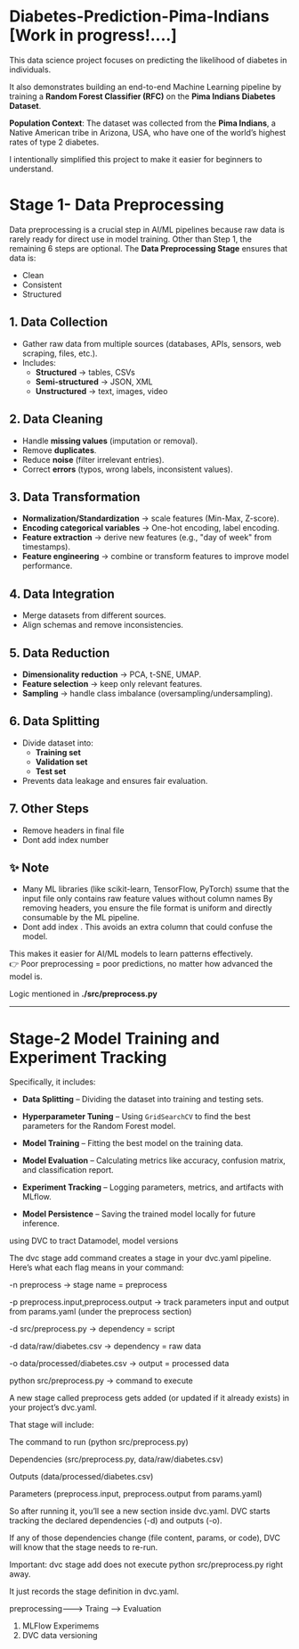 # Diabetes-Prediction-Pima-Indians  [Work in progress!....]

This data science project focuses on predicting the likelihood of diabetes in individuals.  

It also demonstrates building an end-to-end Machine Learning pipeline by training a **Random Forest Classifier (RFC)** on the **Pima Indians Diabetes Dataset**.  

**Population Context**: The dataset was collected from the **Pima Indians**, a Native American tribe in Arizona, USA, who have one of the world’s highest rates of type 2 diabetes.

I intentionally simplified this project to make it easier for beginners to understand.

# Stage 1- Data Preprocessing  

Data preprocessing is a crucial step in AI/ML pipelines because raw data is rarely ready for direct use in model training. Other than Step 1, the remaining 6 steps are optional.
The **Data Preprocessing Stage** ensures that data is:
- Clean
- Consistent
- Structured 



## 1. Data Collection
- Gather raw data from multiple sources (databases, APIs, sensors, web scraping, files, etc.).
- Includes:
  - **Structured** → tables, CSVs
  - **Semi-structured** → JSON, XML
  - **Unstructured** → text, images, video



## 2. Data Cleaning
- Handle **missing values** (imputation or removal).
- Remove **duplicates**.
- Reduce **noise** (filter irrelevant entries).
- Correct **errors** (typos, wrong labels, inconsistent values).



## 3. Data Transformation
- **Normalization/Standardization** → scale features (Min-Max, Z-score).
- **Encoding categorical variables** → One-hot encoding, label encoding.
- **Feature extraction** → derive new features (e.g., "day of week" from timestamps).
- **Feature engineering** → combine or transform features to improve model performance.



## 4. Data Integration
- Merge datasets from different sources.
- Align schemas and remove inconsistencies.



## 5. Data Reduction
- **Dimensionality reduction** → PCA, t-SNE, UMAP.
- **Feature selection** → keep only relevant features.
- **Sampling** → handle class imbalance (oversampling/undersampling).



## 6. Data Splitting
- Divide dataset into:
  - **Training set**
  - **Validation set**
  - **Test set**
- Prevents data leakage and ensures fair evaluation.



## 7. Other Steps
- Remove headers in final file
- Dont add index number


## ✨ Note 
-   Many ML libraries (like scikit-learn, TensorFlow, PyTorch) 
    ssume that the input file only contains raw feature values without column names
    By removing headers, you ensure the file format is uniform and directly consumable by the ML pipeline.
- Dont add index . This avoids an extra column that could confuse the model.

This makes it easier for AI/ML models to learn patterns effectively.  
👉 Poor preprocessing = poor predictions, no matter how advanced the model is.
 
 Logic mentioned in **./src/preprocess.py**

---

# Stage-2 Model Training and Experiment Tracking 

Specifically, it includes:

- **Data Splitting** – Dividing the dataset into training and testing sets.

- **Hyperparameter Tuning** – Using `GridSearchCV` to find the best parameters for the Random Forest model.

- **Model Training** – Fitting the best model on the training data.

- **Model Evaluation** – Calculating metrics like accuracy, confusion matrix, and classification report.

- **Experiment Tracking** – Logging parameters, metrics, and artifacts with MLflow.

- **Model Persistence** – Saving the trained model locally for future inference.


using DVC to tract Datamodel, model versions 

The dvc stage add command creates a stage in your dvc.yaml pipeline.
Here’s what each flag means in your command:

-n preprocess → stage name = preprocess

-p preprocess.input,preprocess.output → track parameters input and output from params.yaml (under the preprocess section)

-d src/preprocess.py → dependency = script

-d data/raw/diabetes.csv → dependency = raw data

-o data/processed/diabetes.csv → output = processed data

python src/preprocess.py → command to execute


A new stage called preprocess gets added (or updated if it already exists) in your project’s dvc.yaml.

That stage will include:

The command to run (python src/preprocess.py)

Dependencies (src/preprocess.py, data/raw/diabetes.csv)

Outputs (data/processed/diabetes.csv)

Parameters (preprocess.input, preprocess.output from params.yaml)

So after running it, you’ll see a new section inside dvc.yaml.
DVC starts tracking the declared dependencies (-d) and outputs (-o).

If any of those dependencies change (file content, params, or code), DVC will know that the stage needs to re-run.

Important: dvc stage add does not execute python src/preprocess.py right away.

It just records the stage definition in dvc.yaml.

preprocessing---> Traing --> Evaluation
1. MLFlow Experimems
2. DVC data versioning
